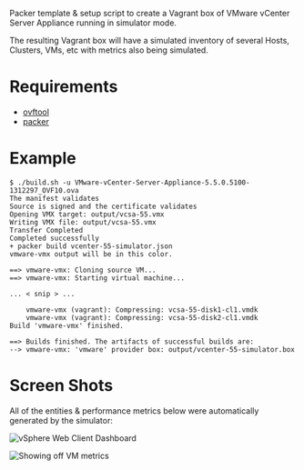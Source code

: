 Packer template & setup script to create a Vagrant box of VMware
vCenter Server Appliance running in simulator mode.

The resulting Vagrant box will have a simulated inventory of
several Hosts, Clusters, VMs, etc with metrics also being simulated.


Requirements
============

* [ovftool](https://my.vmware.com/web/vmware/details?productId=352&downloadGroup=OVFTOOL350)
* [packer](http://www.packer.io)

Example
=======

```
$ ./build.sh -u VMware-vCenter-Server-Appliance-5.5.0.5100-1312297_OVF10.ova
The manifest validates
Source is signed and the certificate validates
Opening VMX target: output/vcsa-55.vmx
Writing VMX file: output/vcsa-55.vmx
Transfer Completed                    
Completed successfully
+ packer build vcenter-55-simulator.json
vmware-vmx output will be in this color.

==> vmware-vmx: Cloning source VM...
==> vmware-vmx: Starting virtual machine...

... < snip > ...

    vmware-vmx (vagrant): Compressing: vcsa-55-disk1-cl1.vmdk
    vmware-vmx (vagrant): Compressing: vcsa-55-disk2-cl1.vmdk
Build 'vmware-vmx' finished.

==> Builds finished. The artifacts of successful builds are:
--> vmware-vmx: 'vmware' provider box: output/vcenter-55-simulator.box
```

Screen Shots
============

All of the entities & performance metrics below were automatically generated
by the simulator:

![vSphere Web Client Dashboard](https://github.com/tehranian/vagrant-vcenter-simulator/raw/master/screenshots/dashboard.png)

![Showing off VM metrics](https://github.com/tehranian/vagrant-vcenter-simulator/raw/master/screenshots/metrics.png)
